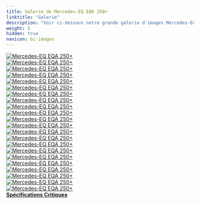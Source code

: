 ```yaml
---
title: Galerie de Mercedes-EQ EQA 250+
linktitle: "Galerie"
description: "Voir ci-dessous notre grande galerie d'images Mercedes-EQ EQA 250+. Cliquez sur les images pour des versions haute résolution."
weight: 5
hidden: true
navicon: bi-images
---
```

<!-- markdownlint-disable MD033 -->
<div class="row" id ="my-gallery">
	<div class="pswp-grid-item col-6 col-md-4">
		<a href="https://media.evkx.net/multimedia/models/mercedes/eqa/eqa_250plus/charging_1.jpg"
data-pswp-src="https://media.evkx.net/multimedia/models/mercedes/eqa/eqa_250plus/charging_1.jpg"
data-pswp-width="3000"
data-pswp-height="1687" 
target="_blank">
			<img src="https://media.evkx.net/multimedia/models/mercedes/eqa/eqa_250plus/charging_1_xst.jpg" alt="Mercedes-EQ EQA 250+" class="img-fluid " />
		</a>
	</div>
	<div class="pswp-grid-item col-6 col-md-4">
		<a href="https://media.evkx.net/multimedia/models/mercedes/eqa/eqa_250plus/details_1.jpg"
data-pswp-src="https://media.evkx.net/multimedia/models/mercedes/eqa/eqa_250plus/details_1.jpg"
data-pswp-width="3000"
data-pswp-height="2000" 
target="_blank">
			<img src="https://media.evkx.net/multimedia/models/mercedes/eqa/eqa_250plus/details_1_xst.jpg" alt="Mercedes-EQ EQA 250+" class="img-fluid " />
		</a>
	</div>
	<div class="pswp-grid-item col-6 col-md-4">
		<a href="https://media.evkx.net/multimedia/models/mercedes/eqa/eqa_250plus/exterior_1.jpg"
data-pswp-src="https://media.evkx.net/multimedia/models/mercedes/eqa/eqa_250plus/exterior_1.jpg"
data-pswp-width="3000"
data-pswp-height="2000" 
target="_blank">
			<img src="https://media.evkx.net/multimedia/models/mercedes/eqa/eqa_250plus/exterior_1_xst.jpg" alt="Mercedes-EQ EQA 250+" class="img-fluid " />
		</a>
	</div>
	<div class="pswp-grid-item col-6 col-md-4">
		<a href="https://media.evkx.net/multimedia/models/mercedes/eqa/eqa_250plus/exterior_2.jpg"
data-pswp-src="https://media.evkx.net/multimedia/models/mercedes/eqa/eqa_250plus/exterior_2.jpg"
data-pswp-width="3000"
data-pswp-height="1687" 
target="_blank">
			<img src="https://media.evkx.net/multimedia/models/mercedes/eqa/eqa_250plus/exterior_2_xst.jpg" alt="Mercedes-EQ EQA 250+" class="img-fluid " />
		</a>
	</div>
	<div class="pswp-grid-item col-6 col-md-4">
		<a href="https://media.evkx.net/multimedia/models/mercedes/eqa/eqa_250plus/exterior_3.jpg"
data-pswp-src="https://media.evkx.net/multimedia/models/mercedes/eqa/eqa_250plus/exterior_3.jpg"
data-pswp-width="3000"
data-pswp-height="1687" 
target="_blank">
			<img src="https://media.evkx.net/multimedia/models/mercedes/eqa/eqa_250plus/exterior_3_xst.jpg" alt="Mercedes-EQ EQA 250+" class="img-fluid " />
		</a>
	</div>
	<div class="pswp-grid-item col-6 col-md-4">
		<a href="https://media.evkx.net/multimedia/models/mercedes/eqa/eqa_250plus/exterior_4.jpg"
data-pswp-src="https://media.evkx.net/multimedia/models/mercedes/eqa/eqa_250plus/exterior_4.jpg"
data-pswp-width="3000"
data-pswp-height="1687" 
target="_blank">
			<img src="https://media.evkx.net/multimedia/models/mercedes/eqa/eqa_250plus/exterior_4_xst.jpg" alt="Mercedes-EQ EQA 250+" class="img-fluid " />
		</a>
	</div>
	<div class="pswp-grid-item col-6 col-md-4">
		<a href="https://media.evkx.net/multimedia/models/mercedes/eqa/eqa_250plus/exterior_5.jpg"
data-pswp-src="https://media.evkx.net/multimedia/models/mercedes/eqa/eqa_250plus/exterior_5.jpg"
data-pswp-width="3000"
data-pswp-height="1687" 
target="_blank">
			<img src="https://media.evkx.net/multimedia/models/mercedes/eqa/eqa_250plus/exterior_5_xst.jpg" alt="Mercedes-EQ EQA 250+" class="img-fluid " />
		</a>
	</div>
	<div class="pswp-grid-item col-6 col-md-4">
		<a href="https://media.evkx.net/multimedia/models/mercedes/eqa/eqa_250plus/exterior_6.jpg"
data-pswp-src="https://media.evkx.net/multimedia/models/mercedes/eqa/eqa_250plus/exterior_6.jpg"
data-pswp-width="3000"
data-pswp-height="2000" 
target="_blank">
			<img src="https://media.evkx.net/multimedia/models/mercedes/eqa/eqa_250plus/exterior_6_xst.jpg" alt="Mercedes-EQ EQA 250+" class="img-fluid " />
		</a>
	</div>
	<div class="pswp-grid-item col-6 col-md-4">
		<a href="https://media.evkx.net/multimedia/models/mercedes/eqa/eqa_250plus/frontseats_1.jpg"
data-pswp-src="https://media.evkx.net/multimedia/models/mercedes/eqa/eqa_250plus/frontseats_1.jpg"
data-pswp-width="3000"
data-pswp-height="1687" 
target="_blank">
			<img src="https://media.evkx.net/multimedia/models/mercedes/eqa/eqa_250plus/frontseats_1_xst.jpg" alt="Mercedes-EQ EQA 250+" class="img-fluid " />
		</a>
	</div>
	<div class="pswp-grid-item col-6 col-md-4">
		<a href="https://media.evkx.net/multimedia/models/mercedes/eqa/eqa_250plus/headlights_1.jpg"
data-pswp-src="https://media.evkx.net/multimedia/models/mercedes/eqa/eqa_250plus/headlights_1.jpg"
data-pswp-width="3000"
data-pswp-height="1687" 
target="_blank">
			<img src="https://media.evkx.net/multimedia/models/mercedes/eqa/eqa_250plus/headlights_1_xst.jpg" alt="Mercedes-EQ EQA 250+" class="img-fluid " />
		</a>
	</div>
	<div class="pswp-grid-item col-6 col-md-4">
		<a href="https://media.evkx.net/multimedia/models/mercedes/eqa/eqa_250plus/interior_1.jpg"
data-pswp-src="https://media.evkx.net/multimedia/models/mercedes/eqa/eqa_250plus/interior_1.jpg"
data-pswp-width="3000"
data-pswp-height="1687" 
target="_blank">
			<img src="https://media.evkx.net/multimedia/models/mercedes/eqa/eqa_250plus/interior_1_xst.jpg" alt="Mercedes-EQ EQA 250+" class="img-fluid " />
		</a>
	</div>
	<div class="pswp-grid-item col-6 col-md-4">
		<a href="https://media.evkx.net/multimedia/models/mercedes/eqa/eqa_250plus/interior_2.jpg"
data-pswp-src="https://media.evkx.net/multimedia/models/mercedes/eqa/eqa_250plus/interior_2.jpg"
data-pswp-width="3000"
data-pswp-height="2000" 
target="_blank">
			<img src="https://media.evkx.net/multimedia/models/mercedes/eqa/eqa_250plus/interior_2_xst.jpg" alt="Mercedes-EQ EQA 250+" class="img-fluid " />
		</a>
	</div>
	<div class="pswp-grid-item col-6 col-md-4">
		<a href="https://media.evkx.net/multimedia/models/mercedes/eqa/eqa_250plus/main_1.jpg"
data-pswp-src="https://media.evkx.net/multimedia/models/mercedes/eqa/eqa_250plus/main_1.jpg"
data-pswp-width="3000"
data-pswp-height="2000" 
target="_blank">
			<img src="https://media.evkx.net/multimedia/models/mercedes/eqa/eqa_250plus/main_1_xst.jpg" alt="Mercedes-EQ EQA 250+" class="img-fluid " />
		</a>
	</div>
	<div class="pswp-grid-item col-6 col-md-4">
		<a href="https://media.evkx.net/multimedia/models/mercedes/eqa/eqa_250plus/rearlights_1.jpg"
data-pswp-src="https://media.evkx.net/multimedia/models/mercedes/eqa/eqa_250plus/rearlights_1.jpg"
data-pswp-width="3000"
data-pswp-height="1687" 
target="_blank">
			<img src="https://media.evkx.net/multimedia/models/mercedes/eqa/eqa_250plus/rearlights_1_xst.jpg" alt="Mercedes-EQ EQA 250+" class="img-fluid " />
		</a>
	</div>
	<div class="pswp-grid-item col-6 col-md-4">
		<a href="https://media.evkx.net/multimedia/models/mercedes/eqa/eqa_250plus/screens_1.jpg"
data-pswp-src="https://media.evkx.net/multimedia/models/mercedes/eqa/eqa_250plus/screens_1.jpg"
data-pswp-width="3000"
data-pswp-height="1687" 
target="_blank">
			<img src="https://media.evkx.net/multimedia/models/mercedes/eqa/eqa_250plus/screens_1_xst.jpg" alt="Mercedes-EQ EQA 250+" class="img-fluid " />
		</a>
	</div>
	<div class="pswp-grid-item col-6 col-md-4">
		<a href="https://media.evkx.net/multimedia/models/mercedes/eqa/eqa_250plus/screens_2.jpg"
data-pswp-src="https://media.evkx.net/multimedia/models/mercedes/eqa/eqa_250plus/screens_2.jpg"
data-pswp-width="3000"
data-pswp-height="1687" 
target="_blank">
			<img src="https://media.evkx.net/multimedia/models/mercedes/eqa/eqa_250plus/screens_2_xst.jpg" alt="Mercedes-EQ EQA 250+" class="img-fluid " />
		</a>
	</div>
	<div class="pswp-grid-item col-6 col-md-4">
		<a href="https://media.evkx.net/multimedia/models/mercedes/eqa/eqa_250plus/screens_3.jpg"
data-pswp-src="https://media.evkx.net/multimedia/models/mercedes/eqa/eqa_250plus/screens_3.jpg"
data-pswp-width="3000"
data-pswp-height="1687" 
target="_blank">
			<img src="https://media.evkx.net/multimedia/models/mercedes/eqa/eqa_250plus/screens_3_xst.jpg" alt="Mercedes-EQ EQA 250+" class="img-fluid " />
		</a>
	</div>
	<div class="pswp-grid-item col-6 col-md-4">
		<a href="https://media.evkx.net/multimedia/models/mercedes/eqa/eqa_250plus/screens_4.jpg"
data-pswp-src="https://media.evkx.net/multimedia/models/mercedes/eqa/eqa_250plus/screens_4.jpg"
data-pswp-width="3000"
data-pswp-height="1687" 
target="_blank">
			<img src="https://media.evkx.net/multimedia/models/mercedes/eqa/eqa_250plus/screens_4_xst.jpg" alt="Mercedes-EQ EQA 250+" class="img-fluid " />
		</a>
	</div>
	<div class="pswp-grid-item col-6 col-md-4">
		<a href="https://media.evkx.net/multimedia/models/mercedes/eqa/eqa_250plus/screens_5.jpg"
data-pswp-src="https://media.evkx.net/multimedia/models/mercedes/eqa/eqa_250plus/screens_5.jpg"
data-pswp-width="3000"
data-pswp-height="2000" 
target="_blank">
			<img src="https://media.evkx.net/multimedia/models/mercedes/eqa/eqa_250plus/screens_5_xst.jpg" alt="Mercedes-EQ EQA 250+" class="img-fluid " />
		</a>
	</div>
	<div class="pswp-grid-item col-6 col-md-4">
		<a href="https://media.evkx.net/multimedia/models/mercedes/eqa/eqa_250plus/secondrowseats_1.jpg"
data-pswp-src="https://media.evkx.net/multimedia/models/mercedes/eqa/eqa_250plus/secondrowseats_1.jpg"
data-pswp-width="3000"
data-pswp-height="1687" 
target="_blank">
			<img src="https://media.evkx.net/multimedia/models/mercedes/eqa/eqa_250plus/secondrowseats_1_xst.jpg" alt="Mercedes-EQ EQA 250+" class="img-fluid " />
		</a>
	</div>
	<div class="pswp-grid-item col-6 col-md-4">
		<a href="https://media.evkx.net/multimedia/models/mercedes/eqa/eqa_250plus/speakers_1.jpg"
data-pswp-src="https://media.evkx.net/multimedia/models/mercedes/eqa/eqa_250plus/speakers_1.jpg"
data-pswp-width="3000"
data-pswp-height="1687" 
target="_blank">
			<img src="https://media.evkx.net/multimedia/models/mercedes/eqa/eqa_250plus/speakers_1_xst.jpg" alt="Mercedes-EQ EQA 250+" class="img-fluid " />
		</a>
	</div>
	<div class="pswp-grid-item col-6 col-md-4">
		<a href="https://media.evkx.net/multimedia/models/mercedes/eqa/eqa_250plus/trunk_1.jpg"
data-pswp-src="https://media.evkx.net/multimedia/models/mercedes/eqa/eqa_250plus/trunk_1.jpg"
data-pswp-width="3000"
data-pswp-height="1687" 
target="_blank">
			<img src="https://media.evkx.net/multimedia/models/mercedes/eqa/eqa_250plus/trunk_1_xst.jpg" alt="Mercedes-EQ EQA 250+" class="img-fluid " />
		</a>
	</div>
</div>
<script type="module">
  import PhotoSwipeLightbox from '/js/photoswipe-lightbox.esm.js';
    const lightbox = new PhotoSwipeLightbox({
       gallery: '#my-gallery',
        children: 'a',
        pswpModule: () => import('/js/photoswipe.esm.js')
    });
lightbox.init();
</script>
<div class="mt-3 mb-3">
<a href="../specifications/" class="text-decoration-none text-black">
<strong><i class="bi-arrow-left"></i> Spécifications </strong>
</a>
<a href="../reviews/" class="text-decoration-none text-black float-end">
<strong>Critiques <i class="bi-arrow-right"></i></strong>
</a>
</div>
